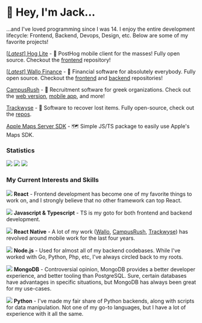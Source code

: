 
# 👋 Hey, I'm Jack...

...and I've loved programming since I was 14. I enjoy the entire development lifecycle: Frontend, Backend, Devops, Design, etc. Below are some of my favorite projects!

[[*Latest*] Hog Lite](https://github.com/JS00001/hog-lite) - 🦔 PostHog mobile client for the masses! Fully open source. Checkout the [frontend](https://github.com/JS00001/hog-lite) repository!

[[*Latest*] Wallo Finance](https://github.com/JS00001/wallo-mobile) - 💸 Financial software for absolutely everybody. Fully open source. Checkout the [frontend](https://github.com/JS00001/wallo-api) and [backend](https://github.com/JS00001/wallo-backend) repositories!

[CampusRush](https://campusrush.app) - 🏫 Recruitment software for greek organizations. Check out the [web version](https://app.campusrush.app), [mobile app](https://apps.apple.com/us/app/campus-rush-recruitment/id6462791621), and more!

[Trackwyse](https://github.com/Trackwyse) - 📍 Software to recover lost items. Fully open-source, check out the [repos](https://github.com/trackwyse).

[Apple Maps Server SDK](https://github.com/JS00001/apple-maps-server-sdk) - 🗺️ Simple JS/TS package to easily use Apple's Maps SDK. 

### Statistics

![](http://github-profile-summary-cards.vercel.app/api/cards/profile-details?username=JS00001&theme=algolia)
![](http://github-profile-summary-cards.vercel.app/api/cards/repos-per-language?username=JS00001&theme=algolia)
![](http://github-profile-summary-cards.vercel.app/api/cards/stats?username=JS00001&theme=algolia)

###  My Current Interests and Skills

<img src="https://img.icons8.com/nolan/24/react-native.png"/> **React** - Frontend development has become one of my favorite things to work on, and I strongly believe that no other framework can top React.

<img src="https://img.icons8.com/color/24/000000/javascript.png"/> **Javascript & Typescript** - TS is my goto for both frontend and backend development. 

<img src="https://img.icons8.com/color/24/000000/apple-phone.png"/> **React Native** - A lot of my work ([Wallo](https://github.com/JS00001/wallo-mobile), [CampusRush](https://github.com/JS00001/campusrush-mobile), [Trackwyse](https://github.com/trackwyse)) has revolved around mobile work for the last four years. 

<img src="https://img.icons8.com/nolan/24/react-native.png"/> **Node.js** - Used for almost all of my backend codebases. While I've worked with Go, Python, Php, etc, I've always circled back to my roots.

<img src="https://img.icons8.com/color/24/000000/mongodb.png"/> **MongoDB** - Controversial opinion, MongoDB provides a better developer experience, and better tooling than PostgreSQL. Sure, certain databases have advantages in specific situations, but MongoDB has always been great for my use-cases.

<img src="https://img.icons8.com/color/24/000000/python.png"/> **Python** - I've made my fair share of Python backends, along with scripts for data manipulation. Not one of my go-to languages, but I have a lot of experience with it all the same. 



